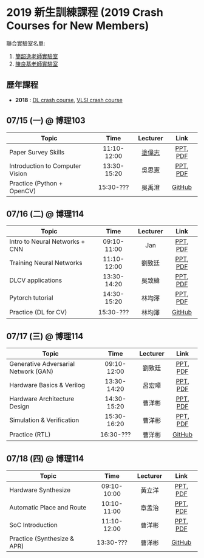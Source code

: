 # 2019 新生訓練課程 (2019 Crash Courses for New Members)
聯合實驗室名單:
1. [簡韶逸老師實驗室](http://media.ee.ntu.edu.tw/)
1. [陳良基老師實驗室](http://video.ee.ntu.edu.tw/)

## 歷年課程

+ **2018** : [DL crash course](./legacy/2018_DL_Crash_Course.md), [VLSI crash course](./legacy/2018_VLSI_Crash_Course.md)

## 07/15 (一) @ 博理103
|Topic|Time|Lecturer|Link|
|---|:---:|:---:|:---:|
|Paper Survey Skills|11:10-12:00|[塗偉志](https://sites.google.com/site/wctu1009/)|[PPT](http://media.ee.ntu.edu.tw/crash_course/2019/paper_survey_skills_2019.pptx), [PDF](http://media.ee.ntu.edu.tw/crash_course/2019/paper_survey_skills_2019.pdf)|
|Introduction to Computer Vision|13:30-15:20|吳思憲|[PPT](http://media.ee.ntu.edu.tw/crash_course/2019/Introduction_to_CV_Ben.pptx), [PDF](http://media.ee.ntu.edu.tw/crash_course/2019/Introduction_to_CV_Ben.pdf)|
|Practice (Python + OpenCV)|15:30-???|吳禹澄|[GitHub](https://github.com/mediaic/Python_OpenCV_Lab)|

## 07/16 (二) @ 博理114
|Topic|Time|Lecturer|Link|
|---|:---:|:---:|:---:|
|Intro to Neural Networks + CNN|09:10-11:00|Jan|[PPT](), [PDF]()|
|Training Neural Networks|11:10-12:00|劉致廷|[PPT](http://media.ee.ntu.edu.tw/crash_course/2019/training_tips.pptx), [PDF](http://media.ee.ntu.edu.tw/crash_course/2019/training_tips.pdf)|
|DLCV applications|13:30-14:20|吳致緯|[PPT](), [PDF]()|
|Pytorch tutorial|14:30-15:20|林均澤|[PPT](http://media.ee.ntu.edu.tw/crash_course/2019/Pytorch_Tutorial.pptx), [PDF](http://media.ee.ntu.edu.tw/crash_course/2019/Pytorch_Tutorial.pdf)|
|Practice (DL for CV)|15:30-???|林均澤|[GitHub](https://github.com/mediaic/DL_Practice)|

## 07/17 (三) @ 博理114
|Topic|Time|Lecturer|Link|
|---|:---:|:---:|:---:|
|Generative Adversarial Network (GAN)|09:10-12:00|劉致廷|[PPT](http://media.ee.ntu.edu.tw/crash_course/2019/GAN.pptx), [PDF](http://media.ee.ntu.edu.tw/crash_course/2019/GAN.pdf)|
|Hardware Basics & Verilog |13:30-14:20|呂宏璋|[PPT](http://media.ee.ntu.edu.tw/crash_course/2019/Hardware_Basic.pptx), [PDF](http://media.ee.ntu.edu.tw/crash_course/2019/Hardware_Basic.pdf)|
|Hardware Architecture Design|14:30-15:20|曹洋彬|[PPT](), [PDF]()|
|Simulation & Verification|15:30-16:20|曹洋彬|[PPT](), [PDF]()|
|Practice (RTL)|16:30-???|曹洋彬|[GitHub](https://github.com/mediaic/VLSI_Lab2)|

## 07/18 (四) @ 博理114
|Topic|Time|Lecturer|Link|
|---|:---:|:---:|:---:|
|Hardware Synthesize|09:10-10:00|黃立洋|[PPT](http://media.ee.ntu.edu.tw/crash_course/2019/VLSI-Crash-Course-Synthesis_2019.pptx), [PDF](http://media.ee.ntu.edu.tw/crash_course/2019/VLSI-Crash-Course-Synthesis_2019.pdf)|
|Automatic Place and Route|10:10-11:00|章孟治|[PPT](http://media.ee.ntu.edu.tw/crash_course/2019/APR.pptx), [PDF](http://media.ee.ntu.edu.tw/crash_course/2019/APR.pdf)|
|SoC Introduction|11:10-12:00|曹洋彬|[PPT](), [PDF]()|
|Practice (Synthesize & APR)|13:30-???|曹洋彬|[GitHub](https://github.com/mediaic/VLSI_Lab2)|
